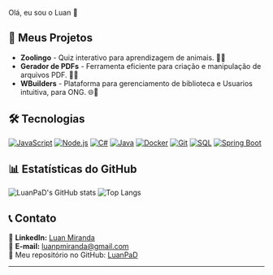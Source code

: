 Olá, eu sou o Luan 👋

## 🚀 Meus Projetos

- **Zoolingo** - Quiz interativo para aprendizagem de animais. 📱🐾
- **Gerador de PDFs** - Ferramenta eficiente para criação e manipulação de arquivos PDF. 📝📄
- **WBuilders** - Plataforma para gerenciamento de biblioteca e Usuarios intuitiva, para ONG. 🌐🔧

## 🛠️ Tecnologias
[![JavaScript](https://img.shields.io/badge/-JavaScript-F7DF1E?style=flat&logo=javascript&logoColor=black)](https://developer.mozilla.org/en-US/docs/Web/JavaScript)
[![Node.js](https://img.shields.io/badge/-Node.js-339933?style=flat&logo=node.js&logoColor=white)](https://nodejs.org/)
[![C#](https://img.shields.io/badge/-C%23-239120?style=flat&logo=csharp&logoColor=white)](https://learn.microsoft.com/en-us/dotnet/csharp/)
[![Java](https://img.shields.io/badge/-Java-007396?style=flat&logo=openjdk&logoColor=white)](https://www.java.com/)
[![Docker](https://img.shields.io/badge/-Docker-2496ED?style=flat&logo=docker&logoColor=white)](https://www.docker.com/)
[![Git](https://img.shields.io/badge/-Git-F05032?style=flat&logo=git&logoColor=white)](https://git-scm.com/)
[![SQL](https://img.shields.io/badge/-SQL-4479A1?style=flat&logo=mysql&logoColor=white)](https://www.mysql.com/)
[![Spring Boot](https://img.shields.io/badge/-Spring%20Boot-6DB33F?style=flat&logo=spring&logoColor=white)](https://spring.io/projects/spring-boot)

## 📊 Estatísticas do GitHub
![LuanPaD's GitHub stats](https://github-readme-stats.vercel.app/api?username=LuanPaD&show_icons=true&theme=radical)
![Top Langs](https://github-readme-stats.vercel.app/api/top-langs/?username=LuanPaD&layout=compact&theme=radical)

## 📞 Contato

💼 **LinkedIn:** [Luan Miranda](www.linkedin.com/in/luan-padilha-b73054239)  
📧 **E-mail:** luanpmiranda@gmail.com  
📌 Meu repositório no GitHub: [LuanPaD](https://github.com/LuanPaD)

---
